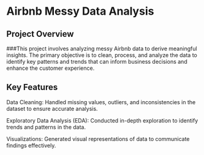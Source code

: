# Airbnb Messy Data Analysis

## Project Overview

###This project involves analyzing messy Airbnb data to derive meaningful insights. The primary objective is to clean, process, and analyze the data to identify key patterns and trends that can inform business decisions and enhance the customer experience.

## Key Features

Data Cleaning: Handled missing values, outliers, and inconsistencies in the dataset to ensure accurate analysis.

Exploratory Data Analysis (EDA): Conducted in-depth exploration to identify trends and patterns in the data.

Visualizations: Generated visual representations of data to communicate findings effectively.

